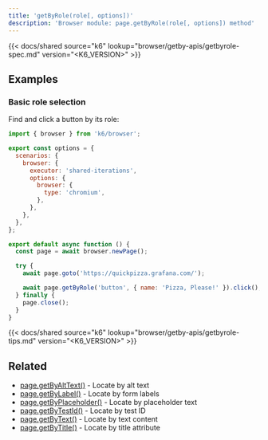 ```yaml
---
title: 'getByRole(role[, options])'
description: 'Browser module: page.getByRole(role[, options]) method'
---
```


{{< docs/shared source="k6" lookup="browser/getby-apis/getbyrole-spec.md" version="<K6_VERSION>" >}}

## Examples

### Basic role selection

Find and click a button by its role:

```javascript
import { browser } from 'k6/browser';

export const options = {
  scenarios: {
    browser: {
      executor: 'shared-iterations',
      options: {
        browser: {
          type: 'chromium',
        },
      },
    },
  },
};

export default async function () {
  const page = await browser.newPage();

  try {
    await page.goto('https://quickpizza.grafana.com/');

    await page.getByRole('button', { name: 'Pizza, Please!' }).click();
  } finally {
    page.close();
  }
}
```

{{< docs/shared source="k6" lookup="browser/getby-apis/getbyrole-tips.md" version="<K6_VERSION>" >}}

## Related

- [page.getByAltText()](https://grafana.com/docs/k6/<K6_VERSION>/javascript-api/k6-browser/page/getbyalttext/) - Locate by alt text
- [page.getByLabel()](https://grafana.com/docs/k6/<K6_VERSION>/javascript-api/k6-browser/page/getbylabel/) - Locate by form labels
- [page.getByPlaceholder()](https://grafana.com/docs/k6/<K6_VERSION>/javascript-api/k6-browser/page/getbyplaceholder/) - Locate by placeholder text
- [page.getByTestId()](https://grafana.com/docs/k6/<K6_VERSION>/javascript-api/k6-browser/page/getbytestid/) - Locate by test ID
- [page.getByText()](https://grafana.com/docs/k6/<K6_VERSION>/javascript-api/k6-browser/page/getbytext/) - Locate by text content
- [page.getByTitle()](https://grafana.com/docs/k6/<K6_VERSION>/javascript-api/k6-browser/page/getbytitle/) - Locate by title attribute

